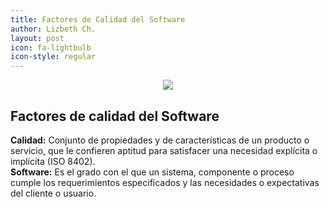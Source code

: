 ```yaml
---
title: Factores de Calidad del Software
author: Lizbeth Ch.
layout: post
icon: fa-lightbulb
icon-style: regular
---
```



<center><img src="https://zimbronapps.com/wp-content/uploads/2017/11/Factores-de-calidad-seg%C3%BAn-ISO-9126.jpg"></center>
<h2>Factores de calidad del Software</h2>
<p><b>Calidad:</b> Conjunto de propiedades y de características de un producto o servicio, que le confieren aptitud para satisfacer una necesidad explícita o implícita (ISO 8402).<br>
<b>Software:</b> Es el grado con el que un sistema, componente o proceso cumple los requerimientos especificados y las necesidades o expectativas del cliente o usuario.</p>
